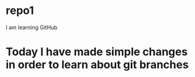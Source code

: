 # repo1

I am learning GitHub

# Today I have made simple changes in order to learn about git branches
